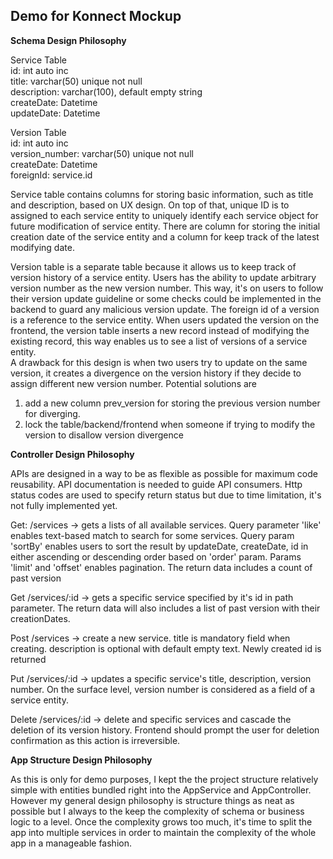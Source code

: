 ## Demo for Konnect Mockup

**Schema Design Philosophy**

Service Table <br />
id: int auto inc <br />
title: varchar(50) unique not null <br />
description: varchar(100), default empty string <br />
createDate: Datetime <br />
updateDate: Datetime <br />

Version Table <br />
id: int auto inc <br />
version_number: varchar(50) unique not null <br />
createDate: Datetime <br />
foreignId: service.id <br />

Service table contains columns for storing basic information, such as title and description, based on 
UX design. On top of that, unique ID is to assigned to each service entity to uniquely identify 
each service object for future modification of service entity. There are column for storing the initial 
creation date of the service entity and a column for keep track of the latest modifying date. 

Version table is a separate table because it allows us to keep track of version history of a service entity. Users has the ability to update arbitrary version number as the new version number. This way, it's on  users to follow their version update guideline or some checks could be implemented in the backend to guard any malicious version update. The foreign id of a version is a reference to the service entity. When users updated the version on the frontend, the version table inserts a new record instead of modifying the existing record, this way enables us to see a list of versions of a service entity.  
A drawback for this design is when two users try to update on the same version, it creates a divergence on the version history if they decide to assign different new version number. Potential solutions are 
1. add a new column prev_version for storing the previous version number for diverging.
2. lock the table/backend/frontend when someone if trying to modify the version to disallow version divergence


**Controller Design Philosophy**

APIs are designed in a way to be as flexible as possible for maximum code reusability. API documentation is needed to guide API consumers. Http status codes are used to specify return status but due to time limitation, it's not fully implemented yet. 

Get: /services -> gets a lists of all available services. Query parameter 'like' enables text-based match to search for some services. Query param 'sortBy' enables users to sort the result by updateDate, createDate, id in either ascending or descending order based on 'order' param. Params 'limit' and 'offset' enables pagination. The return data includes a count of past version

Get /services/:id -> gets a specific service specified by it's id in path parameter. The return data will also includes a list of past version with their creationDates.

Post /services -> create a new service. title is mandatory field when creating. description is optional with default empty text. Newly created id is returned

Put /services/:id -> updates a specific service's title, description, version number. On the surface level, version number is considered as a field of a service entity. 

Delete /services/:id -> delete and specific services and cascade the deletion of its version history. 
Frontend should prompt the user for deletion confirmation as this action is irreversible. 


**App Structure Design Philosophy**

As this is only for demo purposes, I kept the the project structure relatively simple with entities bundled right into the AppService and AppController. However my general design philosophy is structure things as neat as possible but I always to the keep the complexity of schema or business logic to a level. Once the complexity grows too much, it's time to split the app into multiple services in order to maintain the complexity of the whole app in a manageable fashion. 
